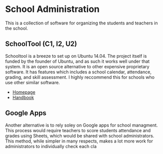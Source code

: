# School Administration

This is a collection of software for organizing the students and teachers in the school.

## SchoolTool (C1, I2, U2)

Schooltool is a breeze to set up on Ubuntu 14.04. The project itself is funded by the founder of Ubuntu, and as such it works well under that system. It is an open source alternative to other expensive proprietary software. It has features which includes a school calendar, attendance, grading, and skill assessment. I highly reccommend this for schools who use other similar software.

* [Homepage](http://schooltool.org/)
* [Handbook](http://book.schooltool.org/)

## Google Apps

Another alternative is to rely soley on Google apps for school managment. This process would require teachers to score students attendance and grades using Sheets, which would be shared with school administrators. This method, while simpler in many respects, makes a lot more work for administrators to individually check each cla
